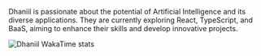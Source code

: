 Dhaniil is passionate about the potential of Artificial Intelligence and its diverse applications. They are currently exploring React, TypeScript, and BaaS, aiming to enhance their skills and develop innovative projects.



<!-- - ⚡ Fun fact: -->

<!-- Say1ddd/Say1ddd is a ✨ special ✨ repository because its `README.md` (this file) appears on your GitHub profile.
You can click the Preview link to take a look at your changes. -->

![Dhaniil WakaTime stats](https://github-readme-stats.vercel.app/api/wakatime?username=HandlerOne&langs_count=20&layout=compact&bg_color=90,0d1117,0d1117&title_color=fff&text_color=fff)
